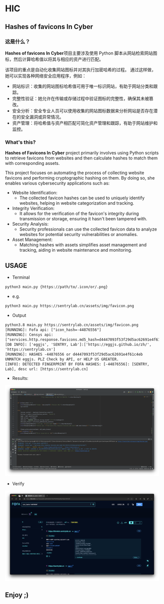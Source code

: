 # HIC

## Hashes of favicons In Cyber

### 这是什么？

**Hashes of favicons In Cyber**项目主要涉及使用 Python 脚本从网站检索网站图标，然后计算哈希值以将其与相应的资产进行匹配。

该项目的重点是自动化收集网站图标并对其执行加密哈希的过程。 通过这样做，她可以实现各种网络安全应用程序，例如：

- 网站标识：收集的网站图标哈希值可用于唯一标识网站，有助于网站分类和跟踪。
- 完整性验证：她允许在传输或存储过程中验证图标的完整性，确保其未被篡改。
- 安全分析：安全专业人员可以使用收集的网站图标数据来分析网站是否存在潜在的安全漏洞或异常情况。
- 资产管理：将哈希值与资产相匹配可简化资产管理和跟踪，有助于网站维护和监控。

### What's this?

**Hashes of Favicons In Cyber** project primarily involves using Python scripts to retrieve favicons from websites 
and then calculate hashes to match them with corresponding assets.

This project focuses on automating the process of collecting website favicons and performing cryptographic hashing 
on them. By doing so, she enables various cybersecurity applications such as:

- Website Identification: 
  - The collected favicon hashes can be used to uniquely identify websites, helping in website categorization and tracking.
- Integrity Verification: 
  - It allows for the verification of the favicon's integrity during transmission or storage, ensuring it hasn't been tampered with.
- Security Analysis: 
  - Security professionals can use the collected favicon data to analyze websites for potential security vulnerabilities or anomalies.
- Asset Management: 
  - Matching hashes with assets simplifies asset management and tracking, aiding in website maintenance and monitoring.

## USAGE

- Terminal

```bash
python3 main.py {https://path/to/.icon/or/.png}
```

- e.g.

```bash
python3 main.py https://sentrylab.cn/assets/img/favicon.png 
```

- Output

```console
python3.8 main.py https://sentrylab.cn/assets/img/favicon.png 
[RUNNING]: Fofa api: ["icon_hash=-44876556"]
[RUNNING]: Censys api: ["services.http.response.favicons.md5_hash=d4447093f53f29d5ac62691e4f61c4eb"]
[DB INFO]: ['eggjs', 'SENTRY, Lab']:['https://eggjs.github.io/zh/', 'https://sentrylab.cn']
[RUNNING]: HASHES -44876556 or d4447093f53f29d5ac62691e4f61c4eb UNMATCH eggjs. PLZ Check by API, or HELP US GREATER.
[INFO]: DETECTED FINGERPRINT BY FOFA HASHES: [-44876556]: [SENTRY, Lab], desc url: [https://sentrylab.cn]
```

- Results:


![](./img/2023-09-10-13.03.03.png)


- Verify


![](./img/2023-09-10-13.04.02.png)


## Enjoy ;)